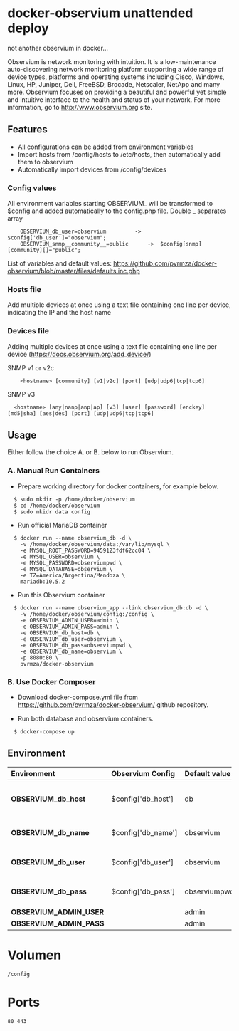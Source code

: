 
# docker-observium unattended deploy
not another observium in docker...

Observium is network monitoring with intuition. It is a low-maintenance auto-discovering network monitoring platform supporting a wide range of device types, platforms and operating systems including Cisco, Windows, Linux, HP, Juniper, Dell, FreeBSD, Brocade, Netscaler, NetApp and many more. Observium focuses on providing a beautiful and powerful yet simple and intuitive interface to the health and status of your network. For more information, go to http://www.observium.org site.

## Features
* All configurations can be added from environment variables
* Import hosts from /config/hosts to /etc/hosts, then automatically add them to observium
* Automatically import devices from /config/devices

### Config values
All environment variables starting OBSERVIUM_ will be transformed to $config and added automatically to the config.php file. Double _ separates array

```
    OBSERVIUM_db_user=observium 		-> 	$config['db_user']="observium";
    OBSERVIUM_snmp__community__=public 		-> 	$config[snmp][community][]="public";
```
List of variables and default values: https://github.com/pvrmza/docker-observium/blob/master/files/defaults.inc.php


### Hosts file
Add multiple devices at once using a text file containing one line per device, indicating the IP and the host name

### Devices file
Adding multiple devices at once using a text file containing one line per device (https://docs.observium.org/add_device/)

SNMP v1 or v2c
```
    <hostname> [community] [v1|v2c] [port] [udp|udp6|tcp|tcp6]
```
SNMP v3 
```
  <hostname> [any|nanp|anp|ap] [v3] [user] [password] [enckey] [md5|sha] [aes|des] [port] [udp|udp6|tcp|tcp6]
```

## Usage
Either follow the choice A. or B. below to run Observium.

### A. Manual Run Containers
- Prepare working directory for docker containers, for example below.
```
  $ sudo mkdir -p /home/docker/observium
  $ cd /home/docker/observium
  $ sudo mkidr data config
```
- Run official MariaDB container
```
  $ docker run --name observium_db -d \
    -v /home/docker/observium/data:/var/lib/mysql \
    -e MYSQL_ROOT_PASSWORD=9459123fdf62cc04 \
    -e MYSQL_USER=observium \
    -e MYSQL_PASSWORD=observiumpwd \
    -e MYSQL_DATABASE=observium \
    -e TZ=America/Argentina/Mendoza \
    mariadb:10.5.2
```

- Run this Observium container
```
  $ docker run --name observium_app --link observium_db:db -d \
    -v /home/docker/observium/config:/config \
    -e OBSERVIUM_ADMIN_USER=admin \
    -e OBSERVIUM_ADMIN_PASS=admin \
    -e OBSERVIUM_db_host=db \
    -e OBSERVIUM_db_user=observium \
    -e OBSERVIUM_db_pass=observiumpwd \
    -e OBSERVIUM_db_name=observium \
    -p 8080:80 \
    pvrmza/docker-observium
```

### B. Use Docker Composer
- Download docker-compose.yml file from https://github.com/pvrmza/docker-observium/ github repository. 

- Run both database and observium containers.
```
  $ docker-compose up
```

## Environment 

| Environment | Observium Config | Default value | Contenido | 
| :--- |:--- | :--- | :---| 
| **OBSERVIUM_db_host** | $config['db_host'] | db | 'localhost' or 'db.isp.com' or IP |
| **OBSERVIUM_db_name** | $config['db_name'] | observium | database name, eg observium |  
| **OBSERVIUM_db_user** | $config['db_user'] | observium | your database username |  
| **OBSERVIUM_db_pass** | $config['db_pass'] | observiumpwd | your database password |
| **OBSERVIUM_ADMIN_USER** |  | admin |  |  
| **OBSERVIUM_ADMIN_PASS** |  | admin |  |  

# Volumen
	/config

# Ports
	80 443
